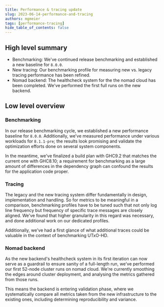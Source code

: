 ```yaml
---
title: Performance & tracing update
slug: 2023-06-14-performance-and-tracing
authors: mgmeier
tags: [performance-tracing]
hide_table_of_contents: false
---
```


## High level summary

* Benchmarking: We've continued release benchmarking and established a new baseline for `8.0.0`.
* New tracing: Our benchmarking profile for measuring new vs. legacy tracing performance has been refined.
* Nomad backend: The healthcheck system for the the nomad cloud has been completed. We've performed the first full runs on the new backend.


## Low level overview

### Benchmarking

In our release benchmarking cycle, we established a new performance baseline for `8.0.0`. Additionally, we've measured
performance under various workloads for `8.1.1-pre`; the results look promising and validate the optimization efforts
done on several system components.  
  
In the meantime, we've finalized a build plan with GHC9.2 that matches the current one with GHC8.10; a requirement for
benchmarking as a large amount of differences in the dependency graph can confound the results for the application code proper.


### Tracing

The legacy and the new tracing system differ fundamentally in design, implementation and handling. So for metrics to be
meaningful in a comparison, benchmarking profiles have to be tuned such that not only log line frequency but frequency of specific
trace messages are closely aligned. We've found that higher granularity in this regard was necessary, and done additional work on our dedicated profiles.  

Additionally, we've had a first glance of what additional traces could be valuable in the context of benchmarking UTxO-HD.


### Nomad backend

As the new backend's healthcheck system in its first iteration can now serve as a guardrail to ensure sanity of a full-length run, we've performed our first 52-node cluster runs on nomad cloud. We're currently smoothing the edges around cluster deployment, and analysing the metrics gathered from those runs.  

This means the backend is entering validation phase, where we systematically compare all metrics taken from the new
infrastructure to the existing ones, including determining reproducibility and variance.

